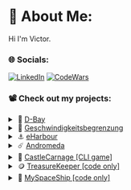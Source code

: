 # 💫 About Me:
Hi I'm Victor.

### 🌐 Socials:
[![LinkedIn](https://img.shields.io/badge/LinkedIn-%230077B5.svg?logo=linkedin&logoColor=white)](https://linkedin.com/in/vlog)
[![CodeWars](https://www.codewars.com/users/thegroosalugg/badges/micro)](https://www.codewars.com/users/thegroosalugg)

### 📽️ Check out my projects:

<details>
  <summary>&nbsp;🛒&nbsp;<a href="https://d-bay.onrender.com/">D-Bay</a></summary>
  <p>
    At first glance, this app may seem similar to my previous project, E-Harbour, which is reflected in the name. However, the focus of this project is quite     
    different. In my previous project, I was responsible for the frontend. With this project, I took on the entire backend development myself, bringing a stronger        emphasis on validation, handling edge cases, and route protection. Although I also worked on the frontend, I used EJS to keep the project a cohesive, server-side     application. The backend was written with TypeScript, which is compiled by Render.com and dynamically changes the static paths for production so that same assets     can be re-used by the nested JavaScript App.
  </p>
  <pre><code>
    During development, the password reset emails were configured to fire from my personal GMail to myself. 
    Unfortunately, during production, sending emails to external addresses is limited without a registered business. 
    During production this is skipped and the request redirects you directly to the link you would receive in an email. 
    This ia a demo app, as such you should only input dummy data.
  </code></pre>
  <details>
    <summary>Tech Stack</summary>
    <pre><code>
      const techStack = {
        frontend: ['EJS', 'SCSS'],
         backend: ['Node', 'Express'],
       libraries: ["bcryptjs", "connect-mongo", "dotenv", "express-session", "express-validator", "mongoose", "multer", "nodemailer", "stripe"],
      deployment: 'Render',
      };
    </code></pre>
  </details>
   <details>
    <summary>About</summary>
    <ul>
      <h3>EJS Express Free-ads Project</h3>
      <li>Sessions retain non-sensitive user submitted data on invalidated form submissions</li>
      <li>All routes protected from unauthorised access</li>
      <li>CSRF protection with custom middleware</li>
      <li>Multer configured to store then clean submitted files. This ensures users do not need to re-upload when validation fails</li>
      <li>First line express validator, backed up by final front mongoose validator, both fed back to user</li>
      <li>EJS follows React concept. A single template can handle several views.</li>
      <li>Dynamic GET routes ensure to render correct data based on data received</li>
      <li>STRIPE Demo [use 4242] handles checkout payments</li>
    </ul>
  </details>
</details>

<details>
  <summary>&nbsp;💬&nbsp;<a href="https://geschwindigkeitsbegrenzu-a89a6.web.app">Geschwindigkeitsbegrenzung</a></summary>
  <p>
    While studying for my B2 German language course, an important theme was remembering which preposition pairs with which verb. In order to help me memorise them, I     decided to make a quick time based game. My original plan was to have AI fill my database with sentences, however it did not quite generate the kind of ideas I       had envisioned. Additionally, I saw that I am more likely to remember the question, than the verb-preposition pairings. As such I decided to develop a random         sentence generator. The sentences have similar structures, and due to RNG will not be memorable, forcing you to focus on the verbs instead of the questions. Some     of these sentences are unlikely to be heard in a typical German conversation, but do add a touch of humour and do a good job in remaining gramatically correct. 
  </p>
  <details>
    <summary>Tech Stack</summary>
    <pre><code>
      const techStack = {
        frontend: ['CSS', 'React', 'TypeScript'],
       libraries: ['Framer-Motion', 'React Router', 'Font Awesome'],
      deployment: 'Firebase',
      };
    </code></pre>
  </details>
   <details>
    <summary>About</summary>
    <ul>
      <h3>Time Based React Quiz</h3>
      <li>Difficulty select affects time remaining, score gained, lives & required score to get item</li>
      <li>Score based items allow user to pause timer</li>
      <li>Records high scores, along with difficulty tried</li>
      <li>Wordbook shows in game verbs, DAT/ACC cases, and Eng & Ru translations</li>
      <li>Sentence generator differentiates regular, irregular, reflex, separable & stative verbs</li>
      <li>Runs on desktop, but aimed at mobile. Alternate landscape/portrait layouts</li>
      <li>Clean, well-written custom hook handles all game logic</li>
    </ul>
  </details>
</details>

<details>
  <summary>&nbsp;⚓&nbsp;<a href="https://e-harbour.vercel.app">eHarbour</a></summary>
  <p>
    The original project that I collaborated on can be found here: <a href="https://github.com/Iyayi2/comeGetMe">comeGetMe</a>. I wrote all of the Frontend using         React & TypeScript. After completing the original project, I cloned my own version where I can manage my own DB & deployment. 
  </p>
  <pre><code>
    Render's servers will hibernate after inactivity and may take a couple of minutes to wake up. 
    No requests are sent on the homepage, please navigate to any other route. 
    A page refresh might be needed if the server does not wake up. 
    Any images uploaded will be erased once the server sleeps.
  </code></pre>
  <details>
    <summary>Tech Stack</summary>
    <pre><code>
      const techStack = {
        frontend: ['SCSS', 'React', 'TypeScript'],
         backend: ['Node', 'Express'],
       libraries: {
               react: ['React Router', 'React Helmet', 'Framer-Motion', 'Font Awesome'],
                node: ['BSCrypt', 'CORS', 'DotENV', 'Express Validator', 'JSONWebToken', 'Mongoose', 'Multer', 'Socket.IO'],
                  },
        database: 'MongoDB',
      deployment: ['Vercel', 'Render'],
      };
    </code></pre>
  </details>
   <details>
    <summary>About</summary>
    <ul>
      <h3>MERN Stack Free-ads Project</h3>
      <li>2-Man Team Project - I created all Frontend with React & TypeScript</li>
      <li>All elements animate to server responses</li>
      <li>Live Chat functionality</li>
      <li>All client requests handled by a modular and clean custom hook</li>
      <li>Original Backend ran Session authentication. I converted my version to JWT to escape 3rd party cookie limitations</li>
      <li>Great responsiveness on all devices. Used sticky nav but ensured it does not steal the page on high zoom</li>
    </ul>
  </details>
</details>

<details>
  <summary>&nbsp;☄️&nbsp;<a href="https://andromeda-1649b.web.app">Andromeda</a></summary>
  <p>
    My first React Project after completing a course on Udemy.com. Project written in TypeScript and aims to cover your staple web development features such as cart      logic, bookings & account management.
  </p>
  <details>
    <summary>Tech Stack</summary>
    <pre><code>
      const techStack = {
        frontend: ['SCSS', 'React', 'TypeScript'],
       libraries: ['React Router', 'Redux', 'Framer-Motion', 'React Helmet', 'React Datepicker', 'Faker', 'Font Awesome'],
      deployment: 'Firebase',
      };
    </code></pre>
  </details>
   <details>
    <summary>About</summary>
    <ul>
      <h3>Static React Space Themed Project</h3>
      <li>Covers Cart Logic, Bookings, User Account management</li>
      <li>Different Frontend styles for each Page: ensures each list offers something new</li>
      <li>Data storage managed with Redux & localStorage</li>
      <li>Custom react hook covers form validation, ensures booked dates cannot be re-used etc.</li>
      <li>Showcases some fun animations & interactive Solar System page using Framer Motion</li>
    </ul>
  </details>
</details>

<details>
  <summary>&nbsp;🏰&nbsp;<a href="https://github.com/thegroosalugg/CastleCarnage">CastleCarnage [CLI game]</a></summary>
  <p>
    With the aim to improve my general coding I wrote a CLI game in Ruby to run in the terminal. To run it, you must download the code from GH, ensure you have Ruby      installed, head to root directory and run "ruby interface.rb"
  </p>
  <details>
    <summary>Tech Stack</summary>
    <pre><code>
      const techStack = {
           language: 'ruby',
        environment: 'terminal',
          execution: 'ruby interface.rb',
      };
    </code></pre>
  </details>
   <details>
    <summary>About</summary>
    <ul>
      <h3>Solo CLI Text based Game</h3>
      <li>Display using ASCII art</li>
      <li>ANSI escape codes add color</li>
      <li>Program runs until user quits. Replay is possible</li>
      <li>Attack random generated monsters, find items in rooms, level up possible, RPG format</li>
      <li>Easy to read & well organised code structure</li>
    </ul>
  </details>
</details>

<details>
  <summary>&nbsp;🪙&nbsp;<a href="https://github.com/thegroosalugg/TreasureKeeper">TreasureKeeper [code only]</a></summary>
  <p>
    I'm sharing a couple of my earlier Le Wagon projects that were initially deployed by a contributor. While I won’t be revisiting or 
    redeploying them, they were valuable learning experiences. Here are the GitHub links for a quick overview.
  </p>
  <details>
    <summary>Tech Stack</summary>
    <pre><code>
      const techStack = {
        frontend: ['SCSS', 'Bootstrap'],
         backend: 'Ruby on Rails',
        database: 'PostgreSQL',
      deployment: 'Heroku',
      };
    </code></pre>
  </details>
   <details>
    <summary>About</summary>
    <ul>
      <h3>2nd Project at Le Wagon</h3>
      <li>Created in a Team of 4</li>
      <li>Used Ruby on Rails for the backend</li>
      <li>I wrote all the frontend using ERB, Bootstrap, & CSS</li>
      <li>Developed in 3 days of coding</li>
    </ul>
  </details>
</details>

<details>
  <summary>&nbsp;🚀&nbsp;<a href="https://github.com/thegroosalugg/MySpaceShip">MySpaceShip [code only]</a></summary>
  <p>
    I'm sharing a couple of my earlier Le Wagon projects that were initially deployed by a contributor. While I won’t be revisiting or 
    redeploying them, they were valuable learning experiences. Here are the GitHub links for a quick overview.
  </p>
  <details>
    <summary>Tech Stack</summary>
    <pre><code>
      const techStack = {
        frontend: ['SCSS', 'Bootstrap'],
         backend: 'Ruby on Rails',
        database: 'PostgreSQL',
      deployment: 'Heroku',
      };
    </code></pre>
  </details>
   <details>
    <summary>About</summary>
    <ul>
      <h3>Initial Project at Le Wagon</h3>
      <li>Created in a Team of 4</li>
      <li>Used Ruby on Rails for the backend</li>
      <li>I wrote all the frontend using ERB, Bootstrap, & CSS</li>
      <li>Developed in 4 days of coding</li>
    </ul>
  </details>
</details>
